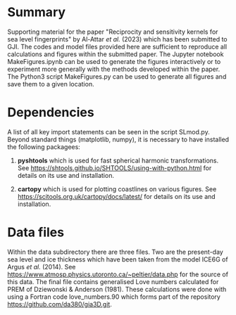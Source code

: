 
# Summary

Supporting material for the paper "Reciprocity and sensitivity kernels for sea level fingerprints" by Al-Attar *et al.* (2023)
which has been submitted to GJI. The codes and model files provided here are sufficient to reproduce all calculations and figures
within the submitted paper. The Jupyter notebook MakeFigures.ipynb can be used to generate the figures interactively or to experiment more
generally with the methods developed within the paper. The Python3 script MakeFigures.py can be used to generate all figures and save them to
a given location.

# Dependencies

A list of all key import statements can be seen in the script SLmod.py. Beyond standard things (matplotlib, numpy), it is necessary to have installed
the following packagees:

1. **pyshtools** which is used for fast spherical harmonic transformations. See https://shtools.github.io/SHTOOLS/using-with-python.html for details
on its use and installation.

2. **cartopy** which is used for plotting coastlines on various figures.  See https://scitools.org.uk/cartopy/docs/latest/ for details on its use and
installation.

# Data files

Within the data subdirectory there are three files. Two are the present-day sea level and ice thickness which have been taken from the
model ICE6G of Argus *et al.* (2014). See https://www.atmosp.physics.utoronto.ca/~peltier/data.php for the source of this data. The final
file contains generalised Love numbers calculated for PREM of Dziewonski & Anderson (1981). These calculations were done with using a Fortran code
love_numbers.90 which forms part of the repository https://github.com/da380/gia3D.git. 




